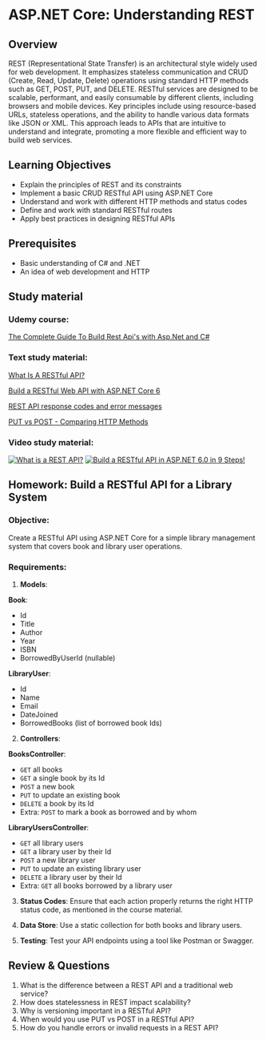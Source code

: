 
# ASP.NET Core: Understanding REST
## Overview
REST (Representational State Transfer) is an architectural style widely used for web development. It emphasizes stateless communication and CRUD (Create, Read, Update, Delete) operations using standard HTTP methods such as GET, POST, PUT, and DELETE. RESTful services are designed to be scalable, performant, and easily consumable by different clients, including browsers and mobile devices. Key principles include using resource-based URLs, stateless operations, and the ability to handle various data formats like JSON or XML. This approach leads to APIs that are intuitive to understand and integrate, promoting a more flexible and efficient way to build web services.
## Learning Objectives
- Explain the principles of REST and its constraints
- Implement a basic CRUD RESTful API using ASP.NET Core
- Understand and work with different HTTP methods and status codes
- Define and work with standard RESTful routes
- Apply best practices in designing RESTful APIs
## Prerequisites
- Basic understanding of C# and .NET
- An idea of web development and HTTP
## Study material
### Udemy course: 
[The Complete Guide To Build Rest Api's with Asp.Net and C#](https://ciklum.udemy.com/course/restapi-in-aspnet/)
### Text study material:
[What Is A RESTful API?](https://aws.amazon.com/what-is/restful-api/)

[Build a RESTful Web API with ASP.NET Core 6](https://medium.com/net-core/build-a-restful-web-api-with-asp-net-core-6-30747197e229)

[REST API response codes and error messages](https://www.ibm.com/docs/en/odm/8.5.1?topic=api-rest-response-codes-error-messages)

[PUT vs POST - Comparing HTTP Methods](https://www.keycdn.com/support/put-vs-post)
### Video study material:
[![What is a REST API?](https://img.youtube.com/vi/lsMQRaeKNDk/0.jpg)](https://www.youtube.com/watch?v=lsMQRaeKNDk)
[![Build a RESTful API in ASP.NET 6.0 in 9 Steps!](https://img.youtube.com/vi/Tj3qsKSNvMk/0.jpg)](https://www.youtube.com/watch?v=Tj3qsKSNvMk)
## Homework: Build a RESTful API for a Library System
### Objective:
Create a RESTful API using ASP.NET Core for a simple library management system that covers book and library user operations.

### Requirements:

1. **Models**:

**Book**: 
 - Id 
 - Title 
 - Author 
 - Year 
 - ISBN 
 - BorrowedByUserId (nullable)

**LibraryUser**: 
 - Id 
 - Name 
 - Email 
 - DateJoined 
 - BorrowedBooks (list of borrowed book Ids)

2. **Controllers**:

**BooksController**:
 - `GET` all books
 - `GET` a single book by its Id
 - `POST` a new book
 - `PUT` to update an existing book
 - `DELETE` a book by its Id
 - Extra: `POST` to mark a book as borrowed and by whom
 
**LibraryUsersController**:
 - `GET` all library users
 - `GET` a library user by their Id
 - `POST` a new library user
 - `PUT` to update an existing library user
 - `DELETE` a library user by their Id
 - Extra: `GET` all books borrowed by a library user

3. **Status Codes**: Ensure that each action properly returns the right HTTP status code, as mentioned in the course material.

4. **Data Store**: Use a static collection for both books and library users.

5. **Testing**: Test your API endpoints using a tool like Postman or Swagger.
## Review & Questions
1. What is the difference between a REST API and a traditional web service?
2. How does statelessness in REST impact scalability?
3. Why is versioning important in a RESTful API?
4. When would you use PUT vs POST in a RESTful API?
5. How do you handle errors or invalid requests in a REST API?
